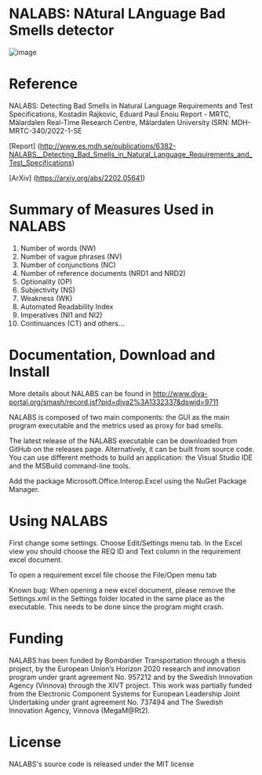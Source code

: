 # NALABS: NAtural LAnguage Bad Smells detector
![image](https://user-images.githubusercontent.com/7644735/145826101-d9ab2ed6-022c-4468-ae0a-7ef4880b05c1.png)

# Reference 

NALABS: Detecting Bad Smells in Natural Language Requirements and Test Specifications, Kostadin Rajkovic, Eduard Paul Enoiu
Report - MRTC, Mälardalen Real-Time Research Centre, Mälardalen University ISRN: MDH-MRTC-340/2022-1-SE

[Report] (http://www.es.mdh.se/publications/6382-NALABS__Detecting_Bad_Smells_in_Natural_Language_Requirements_and_Test_Specifications)

[ArXiv] (https://arxiv.org/abs/2202.05641)

# Summary of Measures Used in NALABS

1. Number of words (NW) 
2. Number of vague phrases (NV) 
3. Number of conjunctions (NC) 
4. Number of reference documents (NRD1 and NRD2)
5. Optionality (OP) 
6. Subjectivity (NS) 
7. Weakness (WK)
8. Automated Readability Index 
9. Imperatives (NI1 and NI2) 
10. Continuances (CT)
and others...

#  Documentation, Download and Install 
More details about NALABS can be found in  http://www.diva-portal.org/smash/record.jsf?pid=diva2%3A1332337&dswid=9711 

NALABS is composed of two main components: the GUI as the main program executable and the metrics used as proxy for bad smells. 

The latest release of the NALABS executable can be downloaded from GitHub on the releases page. Alternatively, it can be built from source code. You can use different methods to build an application: the Visual Studio IDE and the MSBuild command-line tools. 

Add the package Microsoft.Office.Interop.Excel using the NuGet Package Manager. 


#  Using NALABS
 First change some settings. Choose Edit/Settings menu tab. In the Excel view you should choose the REQ ID and Text column in the requirement excel document.
 
 To open a requirement excel file choose the File/Open menu tab
 
 Known bug: When opening a new excel document, please remove the Settings.xml in the Settings folder located in the same place as the executable. This needs to be done since the program might crash.


# Funding
NALABS has been funded by Bombardier Transportation through a thesis project, by the European Union’s Horizon 2020 research and innovation program under grant agreement No. 957212 and by the Swedish Innovation Agency (Vinnova) through the XIVT project. This work was partially funded from the Electronic Component Systems for European Leadership Joint Undertaking under grant agreement No. 737494 and The Swedish Innovation Agency, Vinnova (MegaM@Rt2). 

# License
NALABS's source code is released under the MIT license
